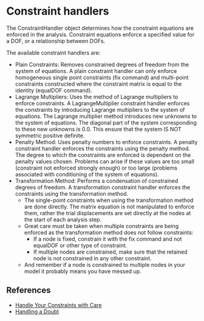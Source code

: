# Constraint handlers


The ConstraintHandler object determines how the constraint equations are enforced in the analysis. Constraint equations enforce a specified value for a DOF, or a relationship between DOFs.

The available constraint handlers are:

- Plain Constraints: Removes constrained degrees of freedom from the system of equations. A plain constraint handler can only enforce homogeneous single point constraints (fix command) and multi-point constraints constructed where the constraint matrix is equal to the identity (equalDOF command).
- Lagrange Multipliers: Uses the method of Lagrange multipliers to enforce constraints. A LagrangeMultiplier constraint handler enforces the constraints by introducing Lagrange multipliers to the system of equations. The Lagrange multiplier method introduces new unknowns to the system of equations. The diagonal part of the system corresponding to these new unknowns is 0.0. This ensure that the system IS NOT symmetric positive definite.
- Penalty Method:  Uses penalty numbers to enforce constraints. A penalty constraint handler enforces the constraints using the penalty method. The degree to which the constraints are enforced is dependent on the penalty values chosen. Problems can arise if these values are too small (constraint not enforced strongly enough) or too large (problems associated with conditioning of the system of equations).
- Transformation Method: Performs a condensation of constrained degrees of freedom. A transformation constraint handler enforces the constraints using the transformation method.
    * The single-point constraints when using the transformation method are done directly. The matrix equation is not manipulated to enforce them, rather the trial displacements are set directly at the nodes at the start of each analysis step.
	* Great care must be taken when multiple constraints are being enforced as the transformation method does not follow constraints:
	    - If a node is fixed, constrain it with the fix command and not equalDOF or other type of constraint.
		- If multiple nodes are constrained, make sure that the retained node is not constrained in any other constraint.
	* And remember if a node is constrained to multiple nodes in your model it probably means you have messed up. 

## References

- [Handle Your Constraints with Care](https://portwooddigital.com/2020/06/05/handle-your-constraints-with-care)
- [Handling a Doubt](https://portwooddigital.com/2023/11/09/handling-a-doubt/)
